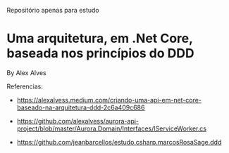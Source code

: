 Repositório apenas para estudo

# Uma arquitetura, em .Net Core, baseada nos princípios do DDD

By Alex Alves

Referencias:

- https://alexalvess.medium.com/criando-uma-api-em-net-core-baseado-na-arquitetura-ddd-2c6a409c686

- https://github.com/alexalvess/aurora-api-project/blob/master/Aurora.Domain/Interfaces/IServiceWorker.cs

- https://github.com/jeanbarcellos/estudo.csharp.marcosRosaSage.ddd
